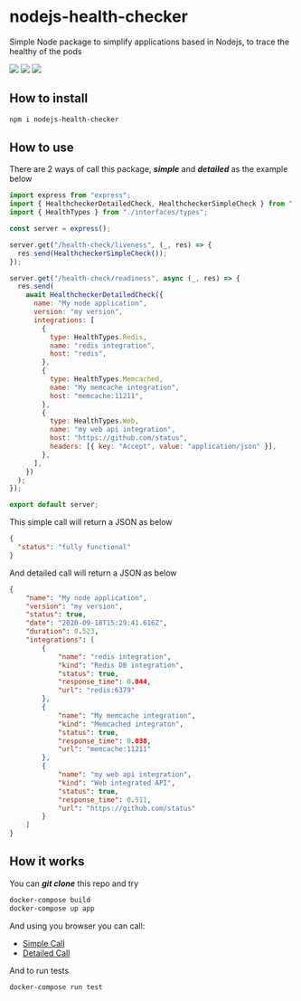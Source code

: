 # nodejs-health-checker

Simple Node package to simplify applications based in Nodejs, to trace the healthy of the pods

<img src="https://img.shields.io/github/license/gritzkoo/nodejs-health-checker" />
<img src="https://img.shields.io/github/issues/gritzkoo/nodejs-health-checker" />
<img src="https://img.shields.io/github/v/tag/gritzkoo/nodejs-health-checker" />

## How to install

```sh
npm i nodejs-health-checker
```

## How to use

There are 2 ways of call this package, __*simple*__ and __*detailed*__ as the example below

```javascript
import express from "express";
import { HealthcheckerDetailedCheck, HealthcheckerSimpleCheck } from "./healthchecker/healthchecker";
import { HealthTypes } from "./interfaces/types";

const server = express();

server.get("/health-check/liveness", (_, res) => {
  res.send(HealthcheckerSimpleCheck());
});

server.get("/health-check/readiness", async (_, res) => {
  res.send(
    await HealthcheckerDetailedCheck({
      name: "My node application",
      version: "my version",
      integrations: [
        {
          type: HealthTypes.Redis,
          name: "redis integration",
          host: "redis",
        },
        {
          type: HealthTypes.Memcached,
          name: "My memcache integration",
          host: "memcache:11211",
        },
        {
          type: HealthTypes.Web,
          name: "my web api integration",
          host: "https://github.com/status",
          headers: [{ key: "Accept", value: "application/json" }],
        },
      ],
    })
  );
});

export default server;
```

This simple call will return a JSON as below

```json
{
  "status": "fully functional"
}
```

And detailed call will return a JSON as below

```json
{
    "name": "My node application",
    "version": "my version",
    "status": true,
    "date": "2020-09-18T15:29:41.616Z",
    "duration": 0.523,
    "integrations": [
        {
            "name": "redis integration",
            "kind": "Redis DB integration",
            "status": true,
            "response_time": 0.044,
            "url": "redis:6379"
        },
        {
            "name": "My memcache integration",
            "kind": "Memcached integraton",
            "status": true,
            "response_time": 0.038,
            "url": "memcache:11211"
        },
        {
            "name": "my web api integration",
            "kind": "Web integrated API",
            "status": true,
            "response_time": 0.511,
            "url": "https://github.com/status"
        }
    ]
}
```

## How it works

You can *__git clone__* this repo and try

```sh
docker-compose build
docker-compose up app
```

And using you browser you can call:
* [Simple Call](http://localhost:8888/health-check/simple)
* [Detailed Call](http://localhost:8888/health-check/detailed)

And to run tests

```sh
docker-compose run test
```
